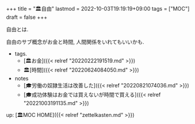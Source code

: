 +++
title = "🏛自由"
lastmod = 2022-10-03T19:19:19+09:00
tags = ["MOC"]
draft = false
+++

自由とは.

自由のサブ概念がお金と時間, 人間関係をいれてもいいかも.

-   tags.
    -   [🏛お金]({{< relref "20220222191519.md" >}})
    -   🏛[時間]({{< relref "20220624084050.md" >}})
-   notes
    -   [🎓労働の奴隷生活は改善した]({{< relref "20220821074036.md" >}})
    -   [🎓成功体験はお金では買えないが時間で買える]({{< relref "20221003191135.md" >}})

up: [🏛MOC HOME]({{< relref "zettelkasten.md" >}})
